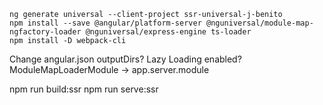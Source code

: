 ```
ng generate universal --client-project ssr-universal-j-benito
npm install --save @angular/platform-server @nguniversal/module-map-ngfactory-loader @nguniversal/express-engine ts-loader
npm install -D webpack-cli
```

Change angular.json outputDirs?
Lazy Loading enabled? ModuleMapLoaderModule -> app.server.module

npm run build:ssr
npm run serve:ssr
